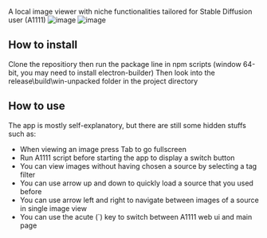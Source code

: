 A local image viewer with niche functionalities tailored for Stable Diffusion user (A1111)
![image](https://github.com/TheLastKin/HTransfer/assets/71256843/55f24d01-ddfe-4941-bf07-8c99a23164ee)
![image](https://github.com/TheLastKin/HTransfer/assets/71256843/9c1fb2d3-afb1-455a-8290-f7361be0b201)
## How to install
Clone the repositiory then run the package line in npm scripts (window 64-bit, you may need to install electron-builder)
Then look into the release\build\win-unpacked folder in the project directory
## How to use
The app is mostly self-explanatory, but there are still some hidden stuffs such as:
- When viewing an image press Tab to go fullscreen
- Run A1111 script before starting the app to display a switch button
- You can view images without having chosen a source by selecting a tag filter
- You can use arrow up and down to quickly load a source that you used before
- You can use arrow left and right to navigate between images of a source in single image view
- You can use the acute (`) key to switch between A1111 web ui and main page
